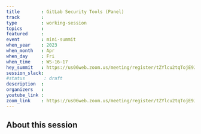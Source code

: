 ```yaml
---
title        : GitLab Security Tools (Panel)  
track        :
type         : working-session
topics       :
featured     :
event        : mini-summit
when_year    : 2023
when_month   : Apr
when_day     : Fri
when_time    : WS-16-17
hey_summit   : https://us06web.zoom.us/meeting/register/tZYlcu2tqTojE9JGLm0ciVO7E3jaMjfyIenW 
session_slack:
#status       : draft
description  :
organizers   :
youtube_link :
zoom_link    : https://us06web.zoom.us/meeting/register/tZYlcu2tqTojE9JGLm0ciVO7E3jaMjfyIenW 
---
```


## About this session
